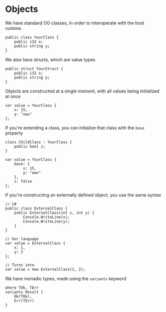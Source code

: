 # Objects

We have standard OO classes, in order to interoperate with the host runtime.

```
public class YourClass {
    public i32 x;
    public string y;
}
```

We also have structs, which are value types

```
public struct YourStruct {
    public i32 x;
    public string y;
}
```

Objects are constructed at a single moment, with all values being initialized at once

```
var value = YourClass {
    x: 15,
    y: "uwu"
};
```

If you're extending a class, you can initialize that class with the `base` property

```
class ChildClass : YourClass {
    public bool z;
}

var value = YourClass {
    base: {
        x: 15,
        y: "owo"
    },
    z: false
};
```

If you're constructing an externally defined object, you use the same syntax

```
// C#
public class ExternalClass {
    public ExternalClass(int x, int y) {
        Console.WriteLine(x);
        Console.WriteLine(y);
    }
}

// Our language
var value = ExternalClass {
    x: 1,
    y: 2
};

// Turns into
var value = new ExternalClass(1, 2);
```

We have monadic types, made using the `variants` keyword

```
where TOk, TErr
variants Result {
    Ok(TOk),
    Err(TErr)
}
```
